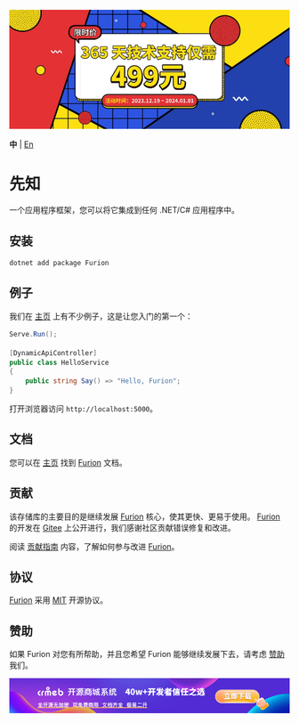 [![](./assets/499.jpeg)](http://furion.net/docs/subscribe)

**中** | [En](https://github.com/MonkSoul/Furion)

# 先知

一个应用程序框架，您可以将它集成到任何 .NET/C# 应用程序中。

## 安装

```powershell
dotnet add package Furion
```

## 例子

我们在 [主页](http://furion.net) 上有不少例子，这是让您入门的第一个：

```cs
Serve.Run();

[DynamicApiController]
public class HelloService
{
    public string Say() => "Hello, Furion";
}
```

打开浏览器访问 `http://localhost:5000`。

## 文档

您可以在 [主页](http://furion.net) 找到 [Furion](https://gitee.com/dotnetchina/Furion) 文档。

## 贡献

该存储库的主要目的是继续发展 [Furion](https://gitee.com/dotnetchina/Furion) 核心，使其更快、更易于使用。 [Furion](https://gitee.com/dotnetchina/Furion) 的开发在 [Gitee](https://gitee.com/dotnetchina/Furion) 上公开进行，我们感谢社区贡献错误修复和改进。

阅读 [贡献指南](http://furion.net/docs/contribute) 内容，了解如何参与改进 [Furion](https://gitee.com/dotnetchina/Furion)。

## 协议

[Furion](https://gitee.com/dotnetchina/Furion) 采用 [MIT](https://gitee.com/dotnetchina/Furion/blob/v4/LICENSE.zh) 开源协议。

## 赞助

如果 Furion 对您有所帮助，并且您希望 Furion 能够继续发展下去，请考虑 [赞助](http://furion.net/docs/donate) 我们。

[![](./assets/crmeb-spec.jpg)](http://github.crmeb.net/u/furion)
